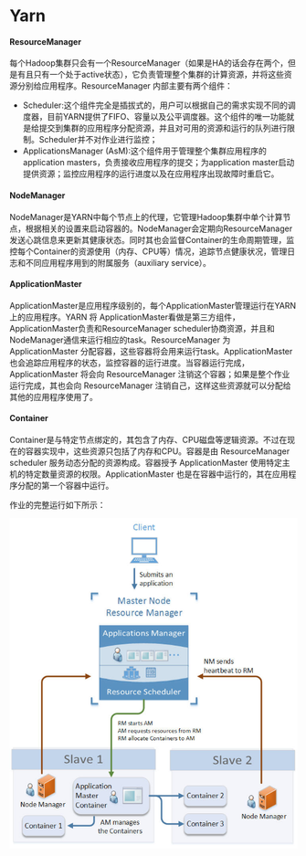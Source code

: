 # Yarn

#### ResourceManager

每个Hadoop集群只会有一个ResourceManager（如果是HA的话会存在两个，但是有且只有一个处于active状态），它负责管理整个集群的计算资源，并将这些资源分别给应用程序。ResourceManager 内部主要有两个组件：

- Scheduler:这个组件完全是插拔式的，用户可以根据自己的需求实现不同的调度器，目前YARN提供了FIFO、容量以及公平调度器。这个组件的唯一功能就是给提交到集群的应用程序分配资源，并且对可用的资源和运行的队列进行限制。Scheduler并不对作业进行监控；
- ApplicationsManager (AsM):这个组件用于管理整个集群应用程序的application masters，负责接收应用程序的提交；为application master启动提供资源；监控应用程序的运行进度以及在应用程序出现故障时重启它。

#### NodeManager

NodeManager是YARN中每个节点上的代理，它管理Hadoop集群中单个计算节点，根据相关的设置来启动容器的。NodeManager会定期向ResourceManager发送心跳信息来更新其健康状态。同时其也会监督Container的生命周期管理，监控每个Container的资源使用（内存、CPU等）情况，追踪节点健康状况，管理日志和不同应用程序用到的附属服务（auxiliary service）。

#### ApplicationMaster

ApplicationMaster是应用程序级别的，每个ApplicationMaster管理运行在YARN上的应用程序。YARN 将 ApplicationMaster看做是第三方组件，ApplicationMaster负责和ResourceManager scheduler协商资源，并且和NodeManager通信来运行相应的task。ResourceManager 为 ApplicationMaster 分配容器，这些容器将会用来运行task。ApplicationMaster 也会追踪应用程序的状态，监控容器的运行进度。当容器运行完成， ApplicationMaster 将会向 ResourceManager 注销这个容器；如果是整个作业运行完成，其也会向 ResourceManager 注销自己，这样这些资源就可以分配给其他的应用程序使用了。

#### Container

Container是与特定节点绑定的，其包含了内存、CPU磁盘等逻辑资源。不过在现在的容器实现中，这些资源只包括了内存和CPU。容器是由 ResourceManager scheduler 服务动态分配的资源构成。容器授予 ApplicationMaster 使用特定主机的特定数量资源的权限。ApplicationMaster 也是在容器中运行的，其在应用程序分配的第一个容器中运行。

作业的完整运行如下所示：

[![The YARN architecture](assets/The_YARN_architecture_iteblog.jpg)](https://www.iteblog.com/pic/hadoop/The_YARN_architecture_iteblog.jpg)


